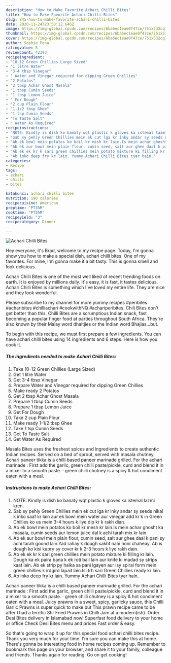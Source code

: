```yaml
---
description: "How to Make Favorite Achari Chilli Bites"
title: "How to Make Favorite Achari Chilli Bites"
slug: 845-how-to-make-favorite-achari-chilli-bites
date: 2020-11-24T23:58:12.646Z
image: https://img-global.cpcdn.com/recipes/6ba6ec1eae0f47ce/751x532cq70/achari-chilli-bites-recipe-main-photo.jpg
thumbnail: https://img-global.cpcdn.com/recipes/6ba6ec1eae0f47ce/751x532cq70/achari-chilli-bites-recipe-main-photo.jpg
cover: https://img-global.cpcdn.com/recipes/6ba6ec1eae0f47ce/751x532cq70/achari-chilli-bites-recipe-main-photo.jpg
author: Sophie Pena
ratingvalue: 5
reviewcount: 42393
recipeingredient:
- "10-12 Green Chillies Large Sized"
- "1 litre Water"
- "3-4 tbsp Vinegar"
- " Water and Vinegar required for dipping Green Chillies"
- "2 Potatos"
- "2 tbsp Achar Ghost Masala"
- "1 tbsp Cumin Seeds"
- "1 tbsp Lemon Juice"
- " For Dough"
- "2 cup Plain Flour"
- "1-1/2 tbsp Ghee"
- "1 tsp Cumin Seeds"
- "To Taste Salt"
- " Water As Required"
recipeinstructions:
- "NOTE: Kindly is dish ko banaty wqt plastic k gloves ka istemal lazmi kren."
- "Sab sy pehly Green Chillies mein ek cut lga kr inky andar sy seeds nikal k inko saaf kr lain aur ek bowl mein water aur vinegar add kr k in Green Chillies ko us mein 3-4 hours k liye dip kr k rakh dian."
- "Ab ek bowl mein potatos ko boil kr mesh kr lain.Is mein achar ghosht ka masala, cumin seeds aur lemon juice dal k achi tarah mix kr lain."
- "Ab ek aur bowl mein plain flour, cumin seed, salt aur ghee daal k pani sy achi tarah goond lain.Yad rahay k dough sakht nahi honi chaheay. Ab is dough ko kisi kapry sy cover kr k 2-3 hours k liye rakh dain."
- "Ab ek ek kr k sari green chillies mein potato mixture ki filling kr lain. Dough ka ek paira bana k ek roti bail lain aur knife ki madad sy strips kaat lain. Ab ek strip py halka sa pani lgayen aur isy spiral form mein green chillies k irdgird lapait lain.Isi trh sari Green Chillies ready kr lain."
- "Ab inko deep fry kr lain. Yummy Achari Chilli Bites tyar hain."
categories:
- Recipe
tags:
- achari
- chilli
- bites

katakunci: achari chilli bites 
nutrition: 190 calories
recipecuisine: American
preptime: "PT35M"
cooktime: "PT35M"
recipeyield: "3"
recipecategory: Dinner

---
```



![Achari Chilli Bites](https://img-global.cpcdn.com/recipes/6ba6ec1eae0f47ce/751x532cq70/achari-chilli-bites-recipe-main-photo.jpg)

Hey everyone, it's Brad, welcome to my recipe page. Today, I'm gonna show you how to make a special dish, achari chilli bites. One of my favorites. For mine, I'm gonna make it a bit tasty. This is gonna smell and look delicious.

Achari Chilli Bites is one of the most well liked of recent trending foods on earth. It is enjoyed by millions daily. It's easy, it is fast, it tastes delicious. Achari Chilli Bites is something which I've loved my entire life. They are nice and they look wonderful.

Please subscribe to my channel for more yummy recipes #peribites #acharibites #chilliachari #cookwithNQ #achariperibites. Chili Bites don&#39;t get better than this. Chilli Bites are a scrumptious Indian snack, fast becoming a popular finger food at parties throughout South Africa. They&#39;re also known by their Malay word dhaltjies or the Indian word Bhajias…but.


To begin with this recipe, we must first prepare a few ingredients. You can have achari chilli bites using 14 ingredients and 6 steps. Here is how you cook it.

<!--inarticleads1-->

##### The ingredients needed to make Achari Chilli Bites:

1. Take 10-12 Green Chillies (Large Sized)
1. Get 1 litre Water
1. Get 3-4 tbsp Vinegar
1. Prepare  Water and Vinegar required for dipping Green Chillies
1. Make ready 2 Potatos
1. Get 2 tbsp Achar Ghost Masala
1. Prepare 1 tbsp Cumin Seeds
1. Prepare 1 tbsp Lemon Juice
1. Get  For Dough
1. Take 2 cup Plain Flour
1. Make ready 1-1/2 tbsp Ghee
1. Take 1 tsp Cumin Seeds
1. Get To Taste Salt
1. Get  Water As Required


Masala Bites uses the freshest spices and ingredients to create authentic Indian recipes. Served on a bed of sprout, served with masala chutney. Achari paneer tikka is a chilli based paneer marinade grilled. For the achari marinade : First add the garlic, green chilli paste/pickle, curd and blend it in a mixer to a smooth paste. · green chilli chutney is a spicy &amp; hot condiment eaten with a meal. 

<!--inarticleads2-->

##### Instructions to make Achari Chilli Bites:

1. NOTE: Kindly is dish ko banaty wqt plastic k gloves ka istemal lazmi kren.
1. Sab sy pehly Green Chillies mein ek cut lga kr inky andar sy seeds nikal k inko saaf kr lain aur ek bowl mein water aur vinegar add kr k in Green Chillies ko us mein 3-4 hours k liye dip kr k rakh dian.
1. Ab ek bowl mein potatos ko boil kr mesh kr lain.Is mein achar ghosht ka masala, cumin seeds aur lemon juice dal k achi tarah mix kr lain.
1. Ab ek aur bowl mein plain flour, cumin seed, salt aur ghee daal k pani sy achi tarah goond lain.Yad rahay k dough sakht nahi honi chaheay. Ab is dough ko kisi kapry sy cover kr k 2-3 hours k liye rakh dain.
1. Ab ek ek kr k sari green chillies mein potato mixture ki filling kr lain. Dough ka ek paira bana k ek roti bail lain aur knife ki madad sy strips kaat lain. Ab ek strip py halka sa pani lgayen aur isy spiral form mein green chillies k irdgird lapait lain.Isi trh sari Green Chillies ready kr lain.
1. Ab inko deep fry kr lain. Yummy Achari Chilli Bites tyar hain.


Achari paneer tikka is a chilli based paneer marinade grilled. For the achari marinade : First add the garlic, green chilli paste/pickle, curd and blend it in a mixer to a smooth paste. · green chilli chutney is a spicy &amp; hot condiment eaten with a meal. Juicy prawns in a sweet, spicy, garlicky sauce, this Chilli Garlic Prawns is super quick to make but This prawn recipe came to be after I had a terrific Stir Fried Prawns in Chilli Jam at a modern(ish). Order Desi Bites delivery in Islamabad now! Superfast food delivery to your home or office Check Desi Bites menu and prices Fast order &amp; easy. 

So that's going to wrap it up for this special food achari chilli bites recipe. Thank you very much for your time. I'm sure you can make this at home. There's gonna be interesting food in home recipes coming up. Remember to bookmark this page on your browser, and share it to your family, colleague and friends. Thanks again for reading. Go on get cooking!
